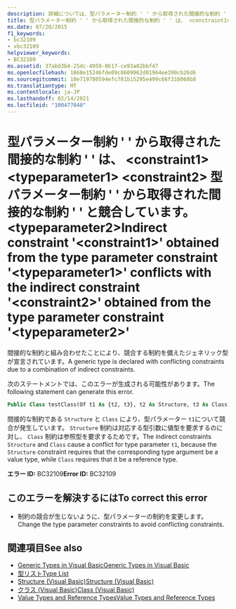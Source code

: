 ```yaml
---
description: 詳細については、型パラメーター制約 ' ' から取得された間接的な制約 ' ' が、 <constraint1> <typeparameter1> <constraint2> 型パラメーター制約 ' ' から取得された間接的な制約 ' ' と競合しています。 <typeparameter2>
title: 型パラメーター制約 ' ' から取得された間接的な制約 ' ' は、 <constraint1> <typeparameter1> <constraint2> 型パラメーター制約 ' ' から取得された間接的な制約 ' ' と競合しています。 <typeparameter2>
ms.date: 07/20/2015
f1_keywords:
- bc32109
- vbc32109
helpviewer_keywords:
- BC32109
ms.assetid: 37abd3b4-25dc-4959-8617-ce93a02bbf47
ms.openlocfilehash: 1868e15246fde09c0609962d01964ee390cb26d6
ms.sourcegitcommit: 10e719780594efc781b15295e499c66f316068b8
ms.translationtype: MT
ms.contentlocale: ja-JP
ms.lasthandoff: 02/14/2021
ms.locfileid: "100477840"
---
```

# <a name="indirect-constraint-constraint1-obtained-from-the-type-parameter-constraint-typeparameter1-conflicts-with-the-indirect-constraint-constraint2-obtained-from-the-type-parameter-constraint-typeparameter2"></a><span data-ttu-id="2a72b-103">型パラメーター制約 ' ' から取得された間接的な制約 ' ' は、 \<constraint1> \<typeparameter1> \<constraint2> 型パラメーター制約 ' ' から取得された間接的な制約 ' ' と競合しています。 \<typeparameter2></span><span class="sxs-lookup"><span data-stu-id="2a72b-103">Indirect constraint '\<constraint1>' obtained from the type parameter constraint '\<typeparameter1>' conflicts with the indirect constraint '\<constraint2>' obtained from the type parameter constraint '\<typeparameter2>'</span></span>

<span data-ttu-id="2a72b-104">間接的な制約と組み合わせたことにより、競合する制約を備えたジェネリック型が宣言されています。</span><span class="sxs-lookup"><span data-stu-id="2a72b-104">A generic type is declared with conflicting constraints due to a combination of indirect constraints.</span></span>  
  
 <span data-ttu-id="2a72b-105">次のステートメントでは、このエラーが生成される可能性があります。</span><span class="sxs-lookup"><span data-stu-id="2a72b-105">The following statement can generate this error.</span></span>  
  
```vb  
Public Class testClass(Of t1 As {t2, t3}, t2 As Structure, t3 As Class)  
```  
  
 <span data-ttu-id="2a72b-106">間接的な制約である `Structure` と `Class` により、型パラメーター `t1`について競合が発生しています。 `Structure` 制約は対応する型引数に値型を要求するのに対し、 `Class` 制約は参照型を要求するためです。</span><span class="sxs-lookup"><span data-stu-id="2a72b-106">The indirect constraints `Structure` and `Class` cause a conflict for type parameter `t1`, because the `Structure` constraint requires that the corresponding type argument be a value type, while `Class` requires that it be a reference type.</span></span>  
  
 <span data-ttu-id="2a72b-107">**エラー ID:** BC32109</span><span class="sxs-lookup"><span data-stu-id="2a72b-107">**Error ID:** BC32109</span></span>  
  
## <a name="to-correct-this-error"></a><span data-ttu-id="2a72b-108">このエラーを解決するには</span><span class="sxs-lookup"><span data-stu-id="2a72b-108">To correct this error</span></span>  
  
- <span data-ttu-id="2a72b-109">制約の競合が生じないように、型パラメーターの制約を変更します。</span><span class="sxs-lookup"><span data-stu-id="2a72b-109">Change the type parameter constraints to avoid conflicting constraints.</span></span>  
  
## <a name="see-also"></a><span data-ttu-id="2a72b-110">関連項目</span><span class="sxs-lookup"><span data-stu-id="2a72b-110">See also</span></span>

- [<span data-ttu-id="2a72b-111">Generic Types in Visual Basic</span><span class="sxs-lookup"><span data-stu-id="2a72b-111">Generic Types in Visual Basic</span></span>](../programming-guide/language-features/data-types/generic-types.md)
- [<span data-ttu-id="2a72b-112">型リスト</span><span class="sxs-lookup"><span data-stu-id="2a72b-112">Type List</span></span>](../language-reference/statements/type-list.md)
- [<span data-ttu-id="2a72b-113">Structure (Visual Basic)</span><span class="sxs-lookup"><span data-stu-id="2a72b-113">Structure (Visual Basic)</span></span>](../language-reference/statements/structure-statement.md)
- [<span data-ttu-id="2a72b-114">クラス (Visual Basic)</span><span class="sxs-lookup"><span data-stu-id="2a72b-114">Class (Visual Basic)</span></span>](../language-reference/statements/class-statement.md)
- [<span data-ttu-id="2a72b-115">Value Types and Reference Types</span><span class="sxs-lookup"><span data-stu-id="2a72b-115">Value Types and Reference Types</span></span>](../programming-guide/language-features/data-types/value-types-and-reference-types.md)
